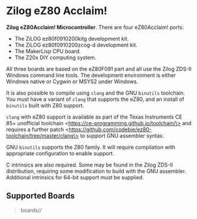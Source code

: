 # Zilog eZ80 Acclaim\!

**Zilog eZ80Acclaim\! Microcontroller**. There are four eZ80Acclaim\!
ports:

  - The ZiLOG ez80f0910200kitg development kit.
  - The ZiLOG ez80f0910200zcog-d development kit.
  - The MakerLisp CPU board.
  - The Z20x DIY computing system.

All three boards are based on the eZ80F091 part and all use the Zilog
ZDS-II Windows command line tools. The development environment is either
Windows native or Cygwin or MSYS2 under Windows.

It is also possible to compile using `clang` and the GNU `binutils`
toolchain. You must have a variant of `clang` that supports the eZ80,
and an install of `binutils` built with Z80 support.

`clang` with eZ80 support is available as part of the Texas Instruments
CE 85+ unofficial <span class="title-ref">toolchain
\<https://ce-programming.github.io/toolchain/\></span> and requires a
further <span class="title-ref">patch
\<https://github.com/codebje/ez80-toolchain/tree/master/clang\></span>
to support GNU assembler syntax.

GNU `binutils` supports the Z80 family. It will require compilation with
appropriate configuration to enable support.

C intrinsics are also required. Some may be found in the Zilog ZDS-II
distribution, requiring some modification to build with the GNU
assembler. Additional intrinsics for 64-bit support must be supplied.

## Supported Boards

> boards/*/*
